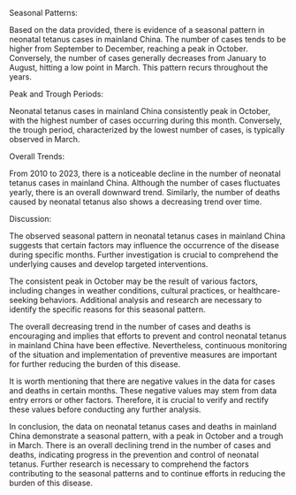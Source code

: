 Seasonal Patterns: 

Based on the data provided, there is evidence of a seasonal pattern in neonatal tetanus cases in mainland China. The number of cases tends to be higher from September to December, reaching a peak in October. Conversely, the number of cases generally decreases from January to August, hitting a low point in March. This pattern recurs throughout the years.

Peak and Trough Periods: 

Neonatal tetanus cases in mainland China consistently peak in October, with the highest number of cases occurring during this month. Conversely, the trough period, characterized by the lowest number of cases, is typically observed in March.

Overall Trends: 

From 2010 to 2023, there is a noticeable decline in the number of neonatal tetanus cases in mainland China. Although the number of cases fluctuates yearly, there is an overall downward trend. Similarly, the number of deaths caused by neonatal tetanus also shows a decreasing trend over time.

Discussion: 

The observed seasonal pattern in neonatal tetanus cases in mainland China suggests that certain factors may influence the occurrence of the disease during specific months. Further investigation is crucial to comprehend the underlying causes and develop targeted interventions.

The consistent peak in October may be the result of various factors, including changes in weather conditions, cultural practices, or healthcare-seeking behaviors. Additional analysis and research are necessary to identify the specific reasons for this seasonal pattern.

The overall decreasing trend in the number of cases and deaths is encouraging and implies that efforts to prevent and control neonatal tetanus in mainland China have been effective. Nevertheless, continuous monitoring of the situation and implementation of preventive measures are important for further reducing the burden of this disease.

It is worth mentioning that there are negative values in the data for cases and deaths in certain months. These negative values may stem from data entry errors or other factors. Therefore, it is crucial to verify and rectify these values before conducting any further analysis.

In conclusion, the data on neonatal tetanus cases and deaths in mainland China demonstrate a seasonal pattern, with a peak in October and a trough in March. There is an overall declining trend in the number of cases and deaths, indicating progress in the prevention and control of neonatal tetanus. Further research is necessary to comprehend the factors contributing to the seasonal patterns and to continue efforts in reducing the burden of this disease.